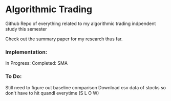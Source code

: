# Algorithmic Trading
Github Repo of everything related to my algorithmic trading indpendent study this semester 

Check out the summary paper for my research thus far. 

### Implementation:
In Progress: 
Completed: SMA

### To Do:
Still need to figure out baseline comparison 
Download csv data of stocks so don't have to hit quandl everytime (S L O W)

